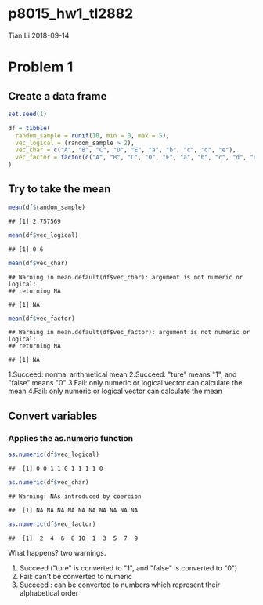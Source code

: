 p8015\_hw1\_tl2882
================
Tian Li
2018-09-14

Problem 1
=========

Create a data frame
-------------------

``` r
set.seed(1)

df = tibble(
  random_sample = runif(10, min = 0, max = 5),
  vec_logical = (random_sample > 2),
  vec_char = c("A", "B", "C", "D", "E", "a", "b", "c", "d", "e"),
  vec_factor = factor(c("A", "B", "C", "D", "E", "a", "b", "c", "d", "e"))
)
```

Try to take the mean
--------------------

``` r
mean(df$random_sample)
```

    ## [1] 2.757569

``` r
mean(df$vec_logical)
```

    ## [1] 0.6

``` r
mean(df$vec_char)
```

    ## Warning in mean.default(df$vec_char): argument is not numeric or logical:
    ## returning NA

    ## [1] NA

``` r
mean(df$vec_factor)
```

    ## Warning in mean.default(df$vec_factor): argument is not numeric or logical:
    ## returning NA

    ## [1] NA

1.Succeed: normal arithmetical mean
2.Succeed: "ture" means "1", and "false" means "0"
3.Fail: only numeric or logical vector can calculate the mean
4.Fail: only numeric or logical vector can calculate the mean

Convert variables
-----------------

### Applies the as.numeric function

``` r
as.numeric(df$vec_logical)
```

    ##  [1] 0 0 1 1 0 1 1 1 1 0

``` r
as.numeric(df$vec_char)
```

    ## Warning: NAs introduced by coercion

    ##  [1] NA NA NA NA NA NA NA NA NA NA

``` r
as.numeric(df$vec_factor)
```

    ##  [1]  2  4  6  8 10  1  3  5  7  9

What happens? two warnings.

1.  Succeed ("ture" is converted to "1", and "false" is converted to "0")
2.  Fail: can't be converted to numeric
3.  Succeed : can be converted to numbers which represent their alphabetical order
